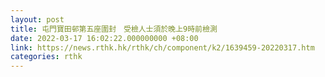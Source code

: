 ```yaml
---
layout: post
title: 屯門寶田邨第五座圍封　受檢人士須於晚上9時前檢測
date: 2022-03-17 16:02:22.000000000 +08:00
link: https://news.rthk.hk/rthk/ch/component/k2/1639459-20220317.htm
categories: rthk
---
```




